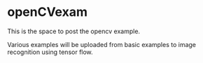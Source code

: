 # openCVexam

This is the space to post the opencv example.

Various examples will be uploaded from basic examples to image recognition using tensor flow.

